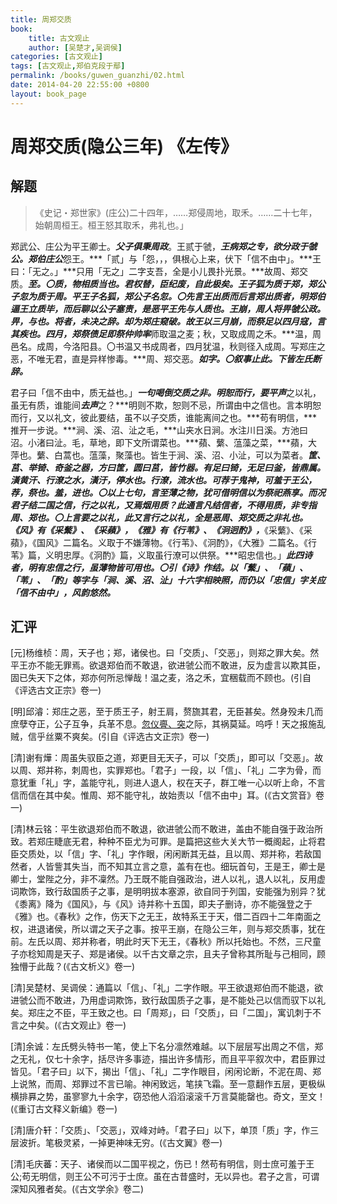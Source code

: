 ```yaml
---
title: 周郑交质
book:
    title: 古文观止
    author: [吴楚才,吴调侯]
categories: [古文观止]
tags: [古文观止,郑伯克段于鄢]
permalink: /books/guwen_guanzhi/02.html
date: 2014-04-20 22:55:00 +0800
layout: book_page
---
```


周郑交质(隐公三年) 《左传》
================================

解题
-----

> 《史记・郑世家》(庄公)二十四年，……郑侵周地，取禾。……二十七年，始朝周桓王。桓王怒其取禾，弗礼也。」


郑武公、庄公为平王卿士。***父子俱秉周政***。王贰于虢，***王病郑之专，欲分政于虢公。***郑伯***庄公***怨王。***「贰」与「怨，，，俱根心上来，伏下「信不由中」。***王曰：「无之。」***只用「无之」二字支吾，全是小儿畏扑光景。***故周、郑交质。***至。〇质，物相质当也。君权替，臣纪废，自此极矣。***王子狐为质于郑，郑公子忽为质于周。***平王子名狐，郑公子名忽。〇先言王出质而后言郑出质者，明郑伯逼王立质毕，而后聊以公子塞责，是恶平王先与人质也。***王崩，周人将畀虢公政。***畀，与也。将者，未决之辞。却为郑庄窥破。故王以三月崩，而祭足以四月寇，言其疾也。***四月，郑祭***债***足***即祭仲***帅***率***师取温之麦；秋，又取成周之禾。***温，周邑名。成周，今洛阳县。〇书温又书成周者，四月犹温，秋则径入成周。写郑庄之恶，不唯无君，直是异样惨毒。***周、郑交恶。***如字。〇叙事止此。下皆左氏断辞。***

君子曰「信不由中，质无益也。」***一句喝倒交质之非。***明恕而行，要***平声***之以礼，虽无有质，谁能间***去声***之？***明则不欺，恕则不忌，所谓由中之信也。言本明恕而行，又以礼文，彼此要结，虽不以子交质，谁能离间之也。***苟有明信，***推开一步说。***涧、溪、沼、沚之毛，***山夹水日涧。水注川日溪。方池曰沼。小渚曰沚。毛，草地，即下文所谓菜也。***蘋、蘩、蕰藻之菜，***蘋，大萍也。蘩、白蒿也。蕰藻，聚藻也。皆生于涧、溪、沼、小沚，可以为菜者。***筐、莒、***举***锜、***奇***釜之器，***方曰筐，圆曰莒，皆竹器。有足曰锜，无足曰釜，皆鼎属。***潢***黄***汗、行潦之水，***潢汙，停水也。行潦，流水也。***可荐于鬼神，可羞于王公，***荐，祭也。羞，进也。〇以上七句，言至薄之物，犹可借明信以为祭祀燕享。***而况君子结二国之信，行之以礼，又焉***烟***用质？***此通言凡结信者，不得用质，非专指周、郑也。〇上言要之以礼，此又言行之以礼，全是恶周、郑交质之非礼也。***《风》有《采蘩》、《采蘋》，《雅》有《行苇》、《泂***迥***酌》，***《采蘩》、《采蘋》，《国风》二篇名。义取于不嫌薄物。《行苇》、《泂酌》，《大雅》二篇名。《行苇》篇，义明忠厚。《泂酌》篇，义取虽行潦可以供祭。***昭忠信也。」***此四诗者，明有忠信之行，虽薄物皆可用也。〇引《诗》作结。以「蘩」、「蘋」、「苇」、「酌」等字与「涧、溪、沼、沚」十六字相映照，而仍以「忠信」字关应「信不由中」，风韵悠然。***


汇评
-----

[元]杨维桢：周，天子也；郑，诸侯也。曰「交质」、「交恶」，则郑之罪大矣。然平王亦不能无罪焉。欲退郑伯而不敢退，欲进虢公而不敢进，反为虚言以欺其臣，固已失天下之体，郑亦何所忌惮哉！温之麦，洛之禾，宜稇载而不顾也。(引自《评选古文正宗》卷一)

[明]邱濬：郑庄之恶，至于质王子，射王肩，赘旒其君，无臣甚矣。然身殁未几而庶孽夺正，公子互争，兵革不息。[忽仪亹、突][#1]之际，其祸莫延。呜呼！天之报施乱贼，信乎丝粟不爽矣。(引自《评选古文正宗》卷一)

[#1]: http://zh.wikipedia.org/wiki/%E9%84%AD%E8%8E%8A%E5%85%AC  "皆郑昭公之子"

[清]谢有燁：周虽失驭臣之道，郑更目无天子，可以「交质」，即可以「交恶」。故以周、郑并称，刺周也，实罪郑也。「君子」一段，以「信」、「礼」二字为骨，而意犹重「礼」字，盖能守礼，则进人退人，权在天子，群工唯一心以听上命，不言信而信在其中矣。惟周、郑不能守礼，故始责以「信不由中」耳。(《古文赏音》卷一)

[清]林云铭：平生欲退郑伯而不敢退，欲进虢公而不敢进，盖由不能自强于政治所致。若郑庄睫底无君，种种不臣尤为可罪。是篇把这些大关大节一概阁起，止将君臣交质处，以「信」字、「礼」字作眼，闲闲断其无益，且以周、郑并称，若敌国然者，人皆訾其失当，而不知其立言之意，盖有在也。细玩首句，王是王，卿士是卿士，堂陛之分，非不凜然。乃王既不能自强政治，进人以礼，退人以礼，反用虚词欺饰，致行敌国质子之事，是明明拔本塞源，欲自同于列国，安能强为别异？犹《黍离》降为《国风》，与《风》诗并称十五国，即夫子删诗，亦不能强登之于《雅》也。《春秋》之作，伤天下之无王，故特系王于天，借二百四十二年南面之权，进退诸侯，所以谓之天子之事。按平王崩，在隐公三年，则与郑交质事，犹在前。左氏以周、郑并称者，明此时天下无王，《春秋》所以托始也。不然，三尺童子亦稔知周是天子、郑是诸侯。以千古文章之宗，且夫子曾称其所耻与己相同，顾独懵于此哉？(《古文析义》卷一)

[清]吴楚材、吴调侯：通篇以「信」、「礼」二字作眼。平王欲退郑伯而不能退，欲进虢公而不敢进，乃用虚词欺饰，致行敌国质子之事，是不能处己以信而驭下以礼矣。郑庄之不臣，平王致之也。曰「周郑」，曰「交质」，曰「二国」，寓讥刺于不言之中矣。(《古文观止》卷一)

[清]余诚：左氏劈头特书一笔，使上下名分凛然难越。以下层层写出周之不信，郑之无礼，仅七十余字，括尽许多事迹，描出许多情形，而且平平叙次中，君臣罪过皆见。「君子曰」以下，揭出「信」、「礼」二字作眼目，闲闲论断，不泥在周、郑上说煞，而周、郑罪过不言已喻。神闲致远，笔挟飞霜。至一意翻作五层，更极纵横排奡之势，虽寥寥九十余字，窃恐他人滔滔滚滚千万言莫能罄也。奇文，至文！(《重订古文释义新编》卷一)

[清]唐介轩：「交质」、「交恶」，双峰对峙。「君子曰」以下，单顶「质」字，作三层波折。笔极灵紧，一掉更神味无穷。(《古文翼》卷一)

[清]毛庆蕃：天子、诸侯而以二国平视之，伤已！然苟有明信，则士庶可羞于王公;苟无明信，则王公不可污于士庶。虽在古昔盛时，无以异也。君子之言，可谓深知风雅者矣。(《古文学余》卷二)
